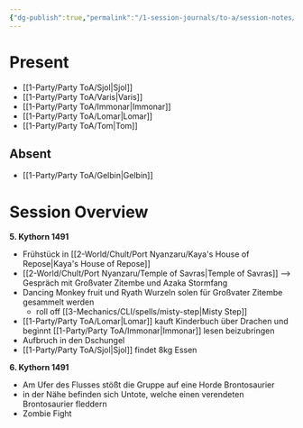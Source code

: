 ```yaml
---
{"dg-publish":true,"permalink":"/1-session-journals/to-a/session-notes/2025-03-20-to-a-s005/","tags":["journal"]}
---
```



# Present




- [[1-Party/Party ToA/Sjol\|Sjol]] 
- [[1-Party/Party ToA/Varis\|Varis]]
- [[1-Party/Party ToA/Immonar\|Immonar]]
- [[1-Party/Party ToA/Lomar\|Lomar]]
- [[1-Party/Party ToA/Tom\|Tom]]

## Absent


- [[1-Party/Party ToA/Gelbin\|Gelbin]]


# Session Overview



**5. Kythorn 1491**
- Frühstück in [[2-World/Chult/Port Nyanzaru/Kaya's House of Repose\|Kaya's House of Repose]]
- [[2-World/Chult/Port Nyanzaru/Temple of Savras\|Temple of Savras]] --> Gespräch mit Großvater Zitembe und Azaka Stormfang 
- Dancing Monkey fruit und Ryath Wurzeln solen für Großvater Zitembe gesammelt werden
	- roll off [[3-Mechanics/CLI/spells/misty-step\|Misty Step]] 
- [[1-Party/Party ToA/Lomar\|Lomar]] kauft Kinderbuch über Drachen und beginnt [[1-Party/Party ToA/Immonar\|Immonar]] lesen beizubringen
- Aufbruch in den Dschungel
- [[1-Party/Party ToA/Sjol\|Sjol]] findet 8kg Essen

**6. Kythorn 1491**
- Am Ufer des Flusses stößt die Gruppe auf eine Horde Brontosaurier 
- in der Nähe befinden sich Untote, welche einen verendeten Brontosaurier fleddern
- Zombie Fight